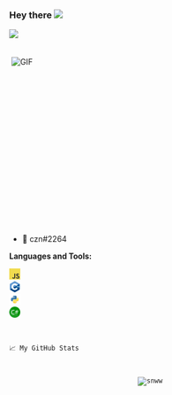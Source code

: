 
### Hey there <img src="https://media.giphy.com/media/hvRJCLFzcasrR4ia7z/giphy.gif" width="25px">

![](https://visitor-badge.glitch.me/badge?page_id=snww.snww)

<br />


  <img align="right" alt="GIF" src="https://github.com/abhisheknaiidu/abhisheknaiidu/blob/master/code.gif?raw=true" width="500" height="320" />
  
- 💬 czn#2264

**Languages and Tools:**  

<code><img height="20" src="https://raw.githubusercontent.com/github/explore/80688e429a7d4ef2fca1e82350fe8e3517d3494d/topics/javascript/javascript.png">
<code><img height="20" src="https://raw.githubusercontent.com/github/explore/80688e429a7d4ef2fca1e82350fe8e3517d3494d/topics/cpp/cpp.png"></code>
<code><img height="20" src="https://raw.githubusercontent.com/github/explore/80688e429a7d4ef2fca1e82350fe8e3517d3494d/topics/python/python.png"></code>
<code><img height="20" src="https://raw.githubusercontent.com/github/explore/80688e429a7d4ef2fca1e82350fe8e3517d3494d/topics/csharp/csharp.png"></code>



📈 My GitHub Stats

<p align="center"> <img src="https://github-readme-stats.vercel.app/api?username=snww&show_icons=true&theme=gotham" alt="snww" />



